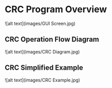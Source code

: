 #     CRC Program Overview

![alt text](images/GUI Screen.jpg)

## CRC Operation Flow Diagram

![alt text](images/CRC Diagram.jpg)

## CRC Simplified Example

![alt text](images/CRC Example.jpg)